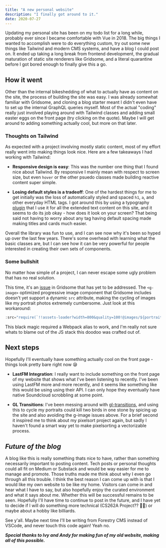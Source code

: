 ```yaml
---
title: "A new personal website"
description: "I finally got around to it."
date: 2020-07-27
---
```


Updating my personal site has been on my todo list for a long while, probably ever since I became comfortable with Vue in 2018. The big things I wanted to accomplish were to do everything custom, try out some new things like Tailwind and modern CMS systems, and have a blog I could post on. It ended up taking a long break from frontend development, the gradual maturation of static site renderers like Gridsome, and a literal quarantine before I got bored enough to finally give this a go.

## How it went

Other than the internal bikeshedding of what to actually have as content on the site, the process of building the site was easy. I was already somewhat familiar with Gridsome, and cloning a blog starter meant I didn't even have to set up the internal GraphQL queries myself. Most of the actual "coding" really just involved playing around with Tailwind classes and adding small easter eggs on the front page (try clicking on the quote). Maybe I will get around to adding something actually cool, but more on that later.

### Thoughts on Tailwind

As expected with a project involving mostly static content, most of my effort really went into making things look nice. Here are a few takeaways I had working with Tailwind:

- **Responsive design is easy**: This was the number one thing that I found nice about Tailwind. By responsive I mainly mean with respect to screen size, but even `hover` or the other psuedo classes made building reactive content super simple.

- **Losing default styles is a tradeoff**: One of the hardest things for me to get initially was the loss of automatically styled and spaced `h1`, `a`, and other everyday HTML tags. I got around this by using a typography [plugin](https://tailwindcss-typography.netlify.app/) that I use it for all the extended text content on this site, and it seems to do its job okay - how does it look on your screen? That being said not having to worry about any tag having default spacing made making titles and cards much easier.

Overall the library was fun to use, and I can see now why it's been so hyped up over the last few years. There's some overhead with learning what the basic classes are, but I can see how it can be very powerful for people interested in creating their own sets of components.

### Some bullshit

No matter how simple of a project, I can never escape some ugly problem that has no real solution.

This time, it's an [issue](https://github.com/gridsome/gridsome/issues/292) in Gridsome that has yet to be addressed. The `<g-image>` optimized progressive image component that Gridsome includes doesn't yet support a dynamic `src` attribute, making the cycling of images like my portrait photos extremely cumbersome. Just look at this workaround:

```javascript
:src="require(`!!assets-loader?width=800&quality=100!@images/${portraits[portraits_counter]}`)"
```

This black magic required a Webpack alias to work, and I'm really not sure whats to blame out of the JS stack this doodoo was crafted out of.

## Next steps

Hopefully I'll eventually have something actually cool on the front page - things look pretty bare right now 😪

- **LastFM Integration**: I really want to include something on the front page of my website that shows what I've been listening to recently. I've been using LastFM more and more recently, and it seems like something like this would be using using their API. I can only hope they eventually have native Soundcloud scrobbling at some point.

- **GL Transitions**: I've been messing around with [gl-transitions](https://gl-transitions.com/), and using this to cycle my portraits could kill two birds in one stone by spicing up the site and also avoiding the g-image issues above. For a brief second it inspired me to think about my pixelsort project again, but sadly I haven't found a smart way yet to make pixelsorting a vectorizable process.

## _Future of the blog_

A blog like this is really something thats nice to have, rather than something necessarily important to posting content. Tech posts or personal thoughts could all fit on Medium or Substack and would be way easier for me to manage and promote. Those truths made me think about why I even go through all this trouble. I think the best reason I can come up with is that I would like my own website to be like my home. Visitors can come in and hear what I have to say, but also hopefully enjoy the curated environment and what it says about me. Whether this will be successful remains to be seen. Hopefully I'll have time to continue to post in the future, and I have yet to decide if I will do something more technical (CS262A Project?? 👀👀) or maybe about a hobby like billiards.

See y'all. Maybe next time I'll be writing from Forestry CMS instead of VSCode, and never touch this code again! Yeah no.

_**Special thanks to Ivy and Andy for making fun of my old website, making all of this possible.**_